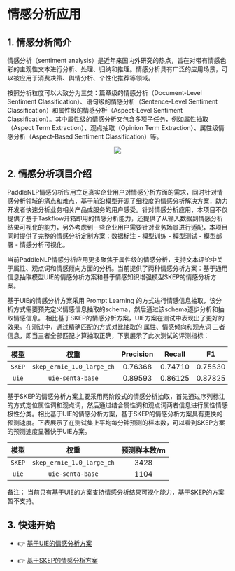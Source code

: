 # 情感分析应用

## **1. 情感分析简介**
情感分析（sentiment analysis）是近年来国内外研究的热点，旨在对带有情感色彩的主观性文本进行分析、处理、归纳和推理。情感分析具有广泛的应用场景，可以被应用于消费决策、舆情分析、个性化推荐等领域。

按照分析粒度可以大致分为三类：篇章级的情感分析（Document-Level Sentiment Classification）、语句级的情感分析（Sentence-Level Sentiment Classification）和属性级的情感分析（Aspect-Level Sentiment Classification）。其中属性级的情感分析又包含多项子任务，例如属性抽取（Aspect Term Extraction）、观点抽取（Opinion Term Extraction）、属性级情感分析（Aspect-Based Sentiment Classification）等。

<div align="center">
    <img src="https://user-images.githubusercontent.com/35913314/199965793-f0933baa-5b82-47da-9271-ba36642119f8.png" />
</div>



## **2. 情感分析项目介绍**

PaddleNLP情感分析应用立足真实企业用户对情感分析方面的需求，同时针对情感分析领域的痛点和难点，基于前沿模型开源了细粒度的情感分析解决方案，助力开发者快速分析业务相关产品或服务的用户感受。针对情感分析应用，本项目不仅提供了基于Taskflow开箱即用的情感分析能力，还提供了从输入数据到情感分析结果可视化的能力，另外考虑到一些企业用户需要针对业务场景进行适配，本项目同时提供了完整的情感分析定制方案：数据标注 - 模型训练 - 模型测试 - 模型部署 - 情感分析可视化。

当前PaddleNLP情感分析应用更多聚焦于属性级的情感分析，支持文本评论中关于属性、观点词和情感倾向方面的分析。当前提供了两种情感分析方案：基于通用信息抽取模型UIE的情感分析方案和基于情感知识增强模型SKEP的情感分析方案。

基于UIE的情感分析方案采用 Prompt Learning 的方式进行情感信息抽取，该分析方式需要预先定义情感信息抽取的schema，然后通过该schema逐步分析和抽取情感信息。 相比基于SKEP的情感分析方案，UIE方案在测试中表现出了更好的效果。在测试中，通过精确匹配的方式对比抽取的 属性、情感倾向和观点词 三者信息，即当三者全部匹配才算抽取正确，下表展示了此次测试的评测指标：

|  模型 | 权重 | Precision | Recall | F1 |
|  :---: | :--------: | :--------: | :--------: | :--------: |
| `SKEP` | `skep_ernie_1.0_large_ch` | 0.76368 | 0.74710 | 0.75530 |
| `uie` | `uie-senta-base` | 0.89593 | 0.86125 | 0.87825 |


基于SKEP的情感分析方案主要采用两阶段式的情感分析抽取，首先通过序列标注的方式定位属性词和观点词，然后通过结合属性词和观点词两者信息进行属性情感极性分类。相比基于UIE的情感分析方案，基于SKEP的情感分析方案具有更快的预测速度。下表展示了在测试集上平均每分钟预测的样本数，可以看到SKEP方案的预测速度显著快于UIE方案。

|  模型 | 权重 | 预测样本数/m |
|  :---: | :--------: | :--------: |
| `SKEP` | `skep_ernie_1.0_large_ch` | 3428 |
| `uie` | `uie-senta-base` | 1104 |

备注： 当前只有基于UIE的方案支持情感分析结果可视化能力，基于SKEP的方案暂不支持。

## **3. 快速开始**

- 👉 [基于UIE的情感分析方案](https://github.com/PaddlePaddle/PaddleNLP/tree/develop/applications/sentiment_analysis/unified_sentiment_extraction)

- 👉 [基于SKEP的情感分析方案](https://github.com/PaddlePaddle/PaddleNLP/tree/develop/applications/sentiment_analysis/ASO_analysis)
